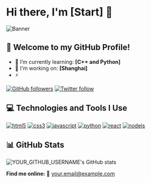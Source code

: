 # Hi there, I'm [Start] 👋

![Banner](https://via.placeholder.com/1100x200.png?text=YOUR+AWESOME+HEADER+BANNER)

## 🚀 Welcome to my GitHub Profile!


- 🌱 I’m currently learning: **[C++ and Python]**
- 🔭 I'm working on: **[Shanghai]**
- ⚡

<!--
Feel free to customize the icon and color! More info on how to do that below!
-->
[![GitHub followers](https://img.shields.io/github/followers/username?style=social)](https://github.com/username)
[![Twitter follow](https://img.shields.io/twitter/follow/twitter_handle?label=Follow%20on%20Twitter&style=social)](https://twitter.com/twitter_handle)


## 💻 Technologies and Tools I Use

<!-- Add your tech stack here: -->
[![html5](https://img.shields.io/badge/-HTML5-E34F26?style=flat-square&logo=html5&logoColor=white)](https://html.spec.whatwg.org/)
[![css3](https://img.shields.io/badge/-CSS3-1572B6?style=flat-square&logo=css3)](https://www.w3.org/Style/CSS/Overview.en.html)
[![javascript](https://img.shields.io/badge/-JavaScript-yellow?style=flat-square&logo=javascript)](https://www.javascript.com/)
[![python](https://img.shields.io/badge/-Python-3776AB?style=flat-square&logo=python&logoColor=white)](https://www.python.org/)
[![react](https://img.shields.io/badge/-React-61DAFB?style=flat-square&logo=react&logoColor=white)](https://reactjs.org/)
[![nodejs](https://img.shields.io/badge/-Node.js-339933?style=flat-square&logo=node.js&logoColor=white)](https://nodejs.org/)

## :bar_chart: GitHub Stats

![YOUR_GITHUB_USERNAME's GitHub stats](https://github-readme-stats.vercel.app/api?username=YOUR_GITHUB_USERNAME&show_icons=true&hide_border=true&theme=radical)

**Find me online:**
📧 [your.email@example.com](mailto:1715755221@qq.com)


